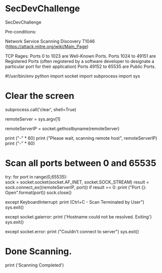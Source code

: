 # SecDevChallenge
SecDevChallenge

Pre-conditions:

Network Service Scanning	Discovery	T1046 (https://attack.mitre.org/wiki/Main_Page)

TCP Rages:
Ports 0 to 1023 are Well-Known Ports.
Ports 1024 to 49151 are Registered Ports (often registered by a software developer to designate a particular port for their application)
Ports 49152 to 65535 are Public Ports.

#!/usr/bin/env python
import socket
import subprocess
import sys


# Clear the screen
subprocess.call('clear', shell=True)


remoteServer = sys.argv[1]

remoteServerIP  = socket.gethostbyname(remoteServer)


print ("-" * 60)
print ("Please wait, scanning remote host", remoteServerIP)
print ("-" * 60)


# Scan all ports between 0 and 65535

try:
    for port in range(0,65535):  
        sock = socket.socket(socket.AF_INET, socket.SOCK_STREAM)
        result = sock.connect_ex((remoteServerIP, port))
        if result == 0:
            print ("Port {}:  Open".format(port))
        sock.close()

except KeyboardInterrupt:
    print (Ctrl+C - Scan Terminated by User")
    sys.exit()

except socket.gaierror:
    print ('Hostname could not be resolved. Exiting')
    sys.exit()

except socket.error:
    print ("Couldn't connect to server")
    sys.exit()


# Done Scanning.
print ('Scanning Completed')

